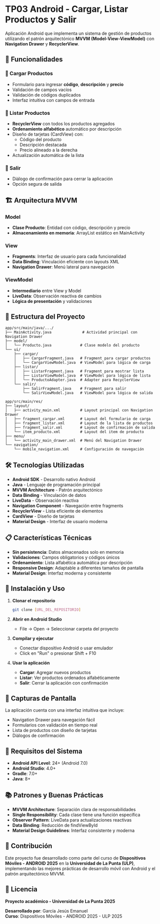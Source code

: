 # TP03 Android - Cargar, Listar Productos y Salir

Aplicación Android que implementa un sistema de gestión de productos utilizando el patrón arquitectónico **MVVM (Model-View-ViewModel)** con **Navigation Drawer** y **RecyclerView**.

## 📱 Funcionalidades

### 🔹 Cargar Productos
- Formulario para ingresar **código**, **descripción** y **precio**
- Validación de campos vacíos
- Validación de códigos duplicados
- Interfaz intuitiva con campos de entrada

### 🔹 Listar Productos
- **RecyclerView** con todos los productos agregados
- **Ordenamiento alfabético** automático por descripción
- Diseño de tarjetas (CardView) con:
  - Código del producto
  - Descripción destacada
  - Precio alineado a la derecha
- Actualización automática de la lista

### 🔹 Salir
- Diálogo de confirmación para cerrar la aplicación
- Opción segura de salida

## 🏗️ Arquitectura MVVM

### **Model**
- **Clase Producto**: Entidad con código, descripción y precio
- **Almacenamiento en memoria**: ArrayList estático en MainActivity

### **View**
- **Fragments**: Interfaz de usuario para cada funcionalidad
- **Data Binding**: Vinculación eficiente con layouts XML
- **Navigation Drawer**: Menú lateral para navegación

### **ViewModel**
- **Intermediario** entre View y Model
- **LiveData**: Observación reactiva de cambios
- **Lógica de presentación** y validaciones

## 📂 Estructura del Proyecto

```
app/src/main/java/.../
├── MainActivity.java              # Actividad principal con Navigation Drawer
├── model/
│   └── Producto.java             # Clase modelo del producto
└── ui/
    ├── cargar/
    │   ├── CargarFragment.java   # Fragment para cargar productos
    │   └── CargarViewModel.java  # ViewModel para lógica de carga
    ├── listar/
    │   ├── ListarFragment.java   # Fragment para mostrar lista
    │   ├── ListarViewModel.java  # ViewModel para lógica de lista
    │   └── ProductoAdapter.java  # Adapter para RecyclerView
    └── salir/
        ├── SalirFragment.java    # Fragment para salir
        └── SalirViewModel.java   # ViewModel para lógica de salida

app/src/main/res/
├── layout/
│   ├── activity_main.xml         # Layout principal con Navigation Drawer
│   ├── fragment_cargar.xml       # Layout del formulario de carga
│   ├── fragment_listar.xml       # Layout de la lista de productos
│   ├── fragment_salir.xml        # Layout de confirmación de salida
│   └── item_producto.xml         # Layout del item de producto
├── menu/
│   └── activity_main_drawer.xml  # Menú del Navigation Drawer
└── navigation/
    └── mobile_navigation.xml     # Configuración de navegación
```

## 🛠️ Tecnologías Utilizadas

- **Android SDK** - Desarrollo nativo Android
- **Java** - Lenguaje de programación principal
- **MVVM Architecture** - Patrón arquitectónico
- **Data Binding** - Vinculación de datos
- **LiveData** - Observación reactiva
- **Navigation Component** - Navegación entre fragments
- **RecyclerView** - Lista eficiente de elementos
- **CardView** - Diseño de tarjetas
- **Material Design** - Interfaz de usuario moderna

## 📋 Características Técnicas

- **Sin persistencia**: Datos almacenados solo en memoria
- **Validaciones**: Campos obligatorios y códigos únicos
- **Ordenamiento**: Lista alfabética automática por descripción
- **Responsive Design**: Adaptable a diferentes tamaños de pantalla
- **Material Design**: Interfaz moderna y consistente

## 🚀 Instalación y Uso

1. **Clonar el repositorio**
   ```bash
   git clone [URL_DEL_REPOSITORIO]
   ```

2. **Abrir en Android Studio**
   - File → Open → Seleccionar carpeta del proyecto

3. **Compilar y ejecutar**
   - Conectar dispositivo Android o usar emulador
   - Click en "Run" o presionar Shift + F10

4. **Usar la aplicación**
   - **Cargar**: Agregar nuevos productos
   - **Listar**: Ver productos ordenados alfabéticamente
   - **Salir**: Cerrar la aplicación con confirmación

## 📱 Capturas de Pantalla

La aplicación cuenta con una interfaz intuitiva que incluye:
- Navigation Drawer para navegación fácil
- Formularios con validación en tiempo real
- Lista de productos con diseño de tarjetas
- Diálogos de confirmación

## 🔧 Requisitos del Sistema

- **Android API Level**: 24+ (Android 7.0)
- **Android Studio**: 4.0+
- **Gradle**: 7.0+
- **Java**: 8+

## 📚 Patrones y Buenas Prácticas

- **MVVM Architecture**: Separación clara de responsabilidades
- **Single Responsibility**: Cada clase tiene una función específica
- **Observer Pattern**: LiveData para actualizaciones reactivas
- **Data Binding**: Reducción de findViewById
- **Material Design Guidelines**: Interfaz consistente y moderna

## 🤝 Contribución

Este proyecto fue desarrollado como parte del curso de **Dispositivos Móviles - ANDROID 2025** en la **Universidad de La Punta (ULP)**, implementando las mejores prácticas de desarrollo móvil con Android y el patrón arquitectónico MVVM.

## 📄 Licencia

**Proyecto académico - Universidad de La Punta 2025**

**Desarrollado por**: García Jesús Emanuel  
**Curso**: Dispositivos Móviles - ANDROID 2025 - ULP 2025
